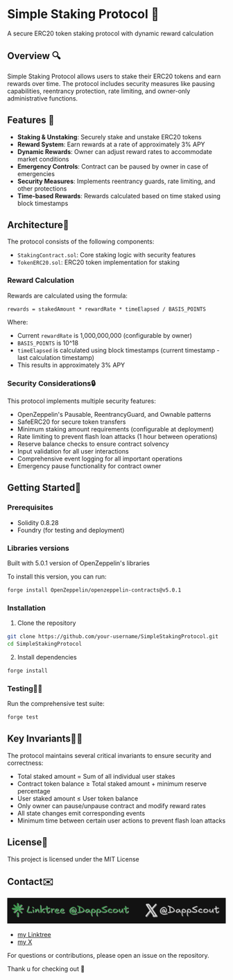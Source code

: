 # Simple Staking Protocol 🔐

A secure ERC20 token staking protocol with dynamic reward calculation

## Overview 🔍

Simple Staking Protocol allows users to stake their ERC20 tokens and earn rewards over time. The protocol includes security measures like pausing capabilities, reentrancy protection, rate limiting, and owner-only administrative functions.

## Features 🧱

- **Staking & Unstaking**: Securely stake and unstake ERC20 tokens
- **Reward System**: Earn rewards at a rate of approximately 3% APY
- **Dynamic Rewards**: Owner can adjust reward rates to accommodate market conditions
- **Emergency Controls**: Contract can be paused by owner in case of emergencies
- **Security Measures**: Implements reentrancy guards, rate limiting, and other protections
- **Time-based Rewards**: Rewards calculated based on time staked using block timestamps

## Architecture🌃

The protocol consists of the following components:

- `StakingContract.sol`: Core staking logic with security features
- `TokenERC20.sol`: ERC20 token implementation for staking

### Reward Calculation

Rewards are calculated using the formula:
```
rewards = stakedAmount * rewardRate * timeElapsed / BASIS_POINTS
```

Where:
- Current `rewardRate` is 1,000,000,000 (configurable by owner)
- `BASIS_POINTS` is 10^18
- `timeElapsed` is calculated using block timestamps (current timestamp - last calculation timestamp)
- This results in approximately 3% APY


### Security Considerations🔒

This protocol implements multiple security features:
- OpenZeppelin's Pausable, ReentrancyGuard, and Ownable patterns
- SafeERC20 for secure token transfers
- Minimum staking amount requirements (configurable at deployment)
- Rate limiting to prevent flash loan attacks (1 hour between operations)
- Reserve balance checks to ensure contract solvency
- Input validation for all user interactions
- Comprehensive event logging for all important operations
- Emergency pause functionality for contract owner

## Getting Started🚀

### Prerequisites

- Solidity 0.8.28
- Foundry (for testing and deployment)

### Libraries versions
Built with 5.0.1 version of OpenZeppelin's libraries

To install this version, you can run:
```bash
forge install OpenZeppelin/openzeppelin-contracts@v5.0.1
```

### Installation

1. Clone the repository
```bash
git clone https://github.com/your-username/SimpleStakingProtocol.git
cd SimpleStakingProtocol
```

2. Install dependencies
```bash
forge install
```

### Testing🧪✅

Run the comprehensive test suite:
```bash
forge test
```


## Key Invariants🔐📏

The protocol maintains several critical invariants to ensure security and correctness:

- Total staked amount = Sum of all individual user stakes
- Contract token balance ≥ Total staked amount + minimum reserve percentage
- User staked amount ≤ User token balance
- Only owner can pause/unpause contract and modify reward rates
- All state changes emit corresponding events
- Minimum time between certain user actions to prevent flash loan attacks



## License📄

This project is licensed under the MIT License


## Contact✉️
![Simple Staking Protocol Banner](./assets/banner.png)

* [my Linktree](https://linktr.ee/DappScout)
* [my X](https://x.com/DappScout)

For questions or contributions, please open an issue on the repository. 

Thank u for checking out 🤠